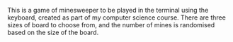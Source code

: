 This is a game of minesweeper to be played in the terminal using the keyboard, created as part of my computer science course.
There are three sizes of board to choose from, and the number of mines is randomised based on the size of the board.